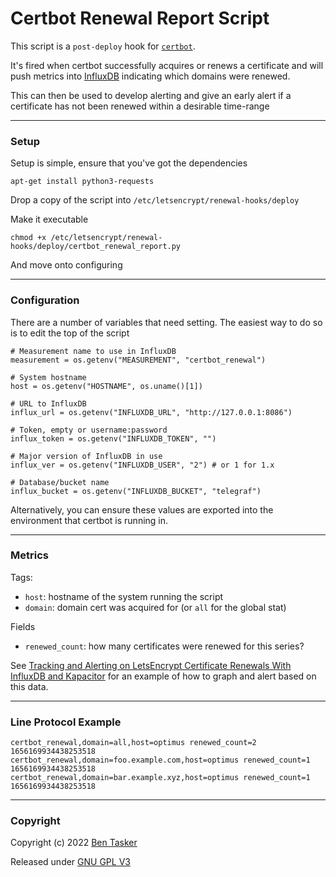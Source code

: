 # Certbot Renewal Report Script

This script is a `post-deploy` hook for [`certbot`](https://certbot.eff.org/).

It's fired when certbot successfully acquires or renews a certificate and will push metrics into [InfluxDB](github.com/influxdata/influxdb) indicating which domains were renewed.

This can then be used to develop alerting and give an early alert if a certificate has not been renewed within a desirable time-range


----

### Setup

Setup is simple, ensure that you've got the dependencies

    apt-get install python3-requests
    
Drop a copy of the script into `/etc/letsencrypt/renewal-hooks/deploy`

Make it executable

    chmod +x /etc/letsencrypt/renewal-hooks/deploy/certbot_renewal_report.py
    
And move onto configuring

----

### Configuration

There are a number of variables that need setting. The easiest way to do so is to edit the top of the script

    # Measurement name to use in InfluxDB
    measurement = os.getenv("MEASUREMENT", "certbot_renewal")
    
    # System hostname
    host = os.getenv("HOSTNAME", os.uname()[1])
    
    # URL to InfluxDB
    influx_url = os.getenv("INFLUXDB_URL", "http://127.0.0.1:8086")
    
    # Token, empty or username:password
    influx_token = os.getenv("INFLUXDB_TOKEN", "")
    
    # Major version of InfluxDB in use
    influx_ver = os.getenv("INFLUXDB_USER", "2") # or 1 for 1.x
    
    # Database/bucket name
    influx_bucket = os.getenv("INFLUXDB_BUCKET", "telegraf")
    
Alternatively, you can ensure these values are exported into the environment that certbot is running in.

-----

### Metrics

Tags:

- `host`: hostname of the system running the script
- `domain`: domain cert was acquired for (or `all` for the global stat)

Fields

- `renewed_count`: how many certificates were renewed for this series?


See [Tracking and Alerting on LetsEncrypt Certificate Renewals With InfluxDB and Kapacitor](https://www.bentasker.co.uk/posts/documentation/linux/tracking-and-alerting-on-certbot-certificate-renewals-with-influxdb.html) for an example of how to graph and alert based on this data.


----

### Line Protocol Example

```
certbot_renewal,domain=all,host=optimus renewed_count=2 1656169934438253518
certbot_renewal,domain=foo.example.com,host=optimus renewed_count=1 1656169934438253518
certbot_renewal,domain=bar.example.xyz,host=optimus renewed_count=1 1656169934438253518
```

----

### Copyright

Copyright (c) 2022 [Ben Tasker](https://www.bentasker.co.uk/)

Released under [GNU GPL V3](https://www.gnu.org/licenses/gpl-3.0.txt)
